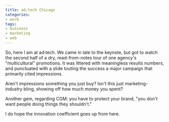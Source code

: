 ```yaml
---
title: ad:tech Chicago
categories:
- work
tags:
- business
- marketing
- web
---
```


So, here I am at ad:tech.  We came in late to the keynote, but got to watch the second half of a dry, read-from-notes tour of one agency's "multicultural" promotions.  It was littered with meaningless results numbers, and punctuated with a slide touting the success a major campaign that primarily cited impressions.

Aren't impressions something you just buy?  Isn't this just marketing-industry bling, showing off how much money you spent?

Another gem, regarding CGM: you have to protect your brand, "you don't want people doing things they shouldn't."

I do hope the innovation coefficient goes up from here.
